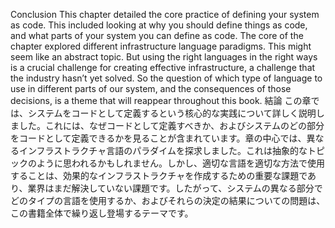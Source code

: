 Conclusion This chapter detailed the core practice of defining your system as code. This included looking at why you should define things as code, and what parts of your system you can define as code. The core of the chapter explored different infrastructure language paradigms. This might seem like an abstract topic. But using the right languages in the right ways is a crucial challenge for creating effective infrastructure, a challenge that the industry hasn’t yet solved. So the question of which type of language to use in different parts of our system, and the consequences of those decisions, is a theme that will reappear throughout this book.
結論 この章では、システムをコードとして定義するという核心的な実践について詳しく説明しました。これには、なぜコードとして定義すべきか、およびシステムのどの部分をコードとして定義できるかを見ることが含まれています。章の中心では、異なるインフラストラクチャ言語のパラダイムを探求しました。これは抽象的なトピックのように思われるかもしれません。しかし、適切な言語を適切な方法で使用することは、効果的なインフラストラクチャを作成するための重要な課題であり、業界はまだ解決していない課題です。したがって、システムの異なる部分でどのタイプの言語を使用するか、およびそれらの決定の結果についての問題は、この書籍全体で繰り返し登場するテーマです。
